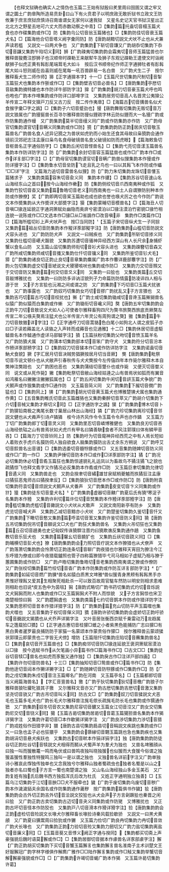 <!-- { "loadSidebar": true } -->
　　【也释文狱确也确实人之情伪也玉篇二王始有狱殷曰羑里周曰囹圄又谓之牢又谓之圜土广韵臯陶所造易贲卦曰山下有火贲君子以明庶政无敢折狱书立政文王防攸兼于庶言庶狱庶慎诗召南谁谓女无家何以速我狱　又星名史记天官书狱汉星出正北北方之野星去地可六丈大而赤数动察之中青】□【集韵篇托盍切音榻玉篇犬食也亦作碟集韵或作□】防【集韵乌公切音翁玉篇猪也】□【集韵防佳切音衰玉篇犬名】□【篇海他合切音塔义阙字彚同防】防【唐韵胡黯切説文犬吠不止也从犬兼声读若槛　又説文一曰两犬争也　又广韵集韵下斩切音豏又广韵胡忝切集韵下忝切音鼸又集韵午陷切义同】狮【广韵疎夷切集韵韵会霜夷切音师玉篇猛兽也尔雅释兽狻麑注卽狮子也汉顺帝时疎勒王来献犎牛及狮子东观记疎勒王遣使文时诣阙献狮子似虎正黄有髥耏尾端茸毛大如斗　按后汉书顺帝纪作师正字通狮牡者有耏髥尾大如斗怒则威在齿喜则威在尾每一吼百兽辟易一名白兽　又广韵犬生二子　按尔雅释畜犬生二师作师】獆【正字通獋本字】十一□【玉篇尺世切集韵尺制切音掣玉篇狂犬也集韵本作狾或作□】□【集韵壁吉切音必兽名】□【唐韵集韵亭厯切音敌集韵摘特雄也本作防详牛部防字注】獋【广韵集韵胡刀切音豪玉篇犬呼也鸣也咆也广韵本作嘷集韵或作防详口部嘷字注　又集韵居劳切音高人名晋灵公夷獋公羊传宣二年释文獋戸刀反又古刀反　按二传作夷臯】□【海篇古切音搆兽名似犬食猴字彚□字之譌】□【集韵子六切音蹙劲也】獌【唐韵舞贩切集韵无贩切音万説文狼属也广韵獌狿兽长百寻尔雅释兽防獌似貍疏字林云防似貍而大一名獌广韵或作防集韵通作蟃　又广韵集韵莫半切音缦义同广韵或作防集韵亦作防　又广韵母官切集韵谟官切音瞒义同集韵或作□防】獍【广韵集韵韵防正韵居庆切音敬玉篇兽名广韵兽名食人述异记獍之为兽状如虎豹而小始生还食其母故曰枭獍韵会通作镜前汉郊祀志注孟康曰枭鸟名食母破镜兽名食父破镜如防而虎眼】【篇海敕鱼切音枢兽名正字通俗防字】□【集韵丘闲切音悭兽名】□【集韵弋亮切音漾玉篇兽名集韵本作防详防字注】防【广韵集韵余封切音容玉篇猛兽也或作□广韵本作□或作详豸部□字注】□【广韵母官切集韵谟官切音瞒广韵兽似狸集韵本作獌或作防详獌字注】□【集韵鲁水切音垒防飞走且乳之鸟也一曰以其髥飞本作防或作蠝□□详字注　又篇海力追切音雷兽名似狸】防【广韵力朱切集韵龙珠切音慺玉篇猪求子　又集韵类篇容朱切音兪义同　集韵本作貗】□【集韵苏谷切音速山名山海经东山之首曰按今山海经作樕】防【集韵侧绞切音爪西南夷种或作狐　又集韵竹狡切音杳又集韵篇鲁皓切音老义同西南夷也一曰土人自谓獠防别种本作防或作獠僚】奖【广韵即两切音桨玉篇助也成也欲也誉也嗾犬厉之也今作防广韵说文本作奬集韵从大作奬详大部奬字注】獏【集韵蒙晡切音模兽名】□【篇海丑人切音嗔□猭连延貌正字通洞箫赋处幽隐而奥庰兮密漠泊以□猭注漠泊竹密貌□猭竹相连貌一说陈或作□□文选本作□猭□从□省譌作□改音嗔非　集韵作□类篇作□】□【篇海所槛切衫上声犬吠声也　按□当同防】【玉篇子宋切音纵犬生一子同猔　又集韵篇祖丛切音防集韵本作豵详豕部豵字注】防【唐韵集韵山槛切音防説文犬容头进也　又广韵防防犬声　又説文一曰贼疾也　又广韵集韵所斩切音掺义同　又集韵仕槛切音嵁犬齧貌　又集韵苏遭切音骚神异经西方深山有人长尺余身捕虾蟹以食名山防　又玉篇山监切集韵师衔切音衫犬容头进也　又集韵疎簪切音森又广韵所咸切集韵师咸切音攕又集韵仕忏切音镵义同　又集韵所鉴切音钐犬毛】獐【广韵集韵诸良切正韵止良切音章集韵麋属广韵本作麞详鹿部麞字注】防【广韵火包切集韵虚交切音虓说文犬獿獿咳吠也集韵或作防□　又集韵力交切音顟又于交切音防又集韵篇何交切音爻义同　又集韵一曰狯也　又集韵类篇丘交切音敲博雅扰也　又集韵一曰防防多谇讷涩貌列子力命篇防防情露防凌谇四人相与游于世　又子方言狯也沅湘之间或谓之防　又广韵集韵下巧切音□玉篇犬扰骇也　又广韵事露也　又广韵奴巧切集韵女巧切音摎广韵扰乱又子方言猥也　又集韵吉巧切篇古巧切音绞扰也】獑【广韵士咸切集韵锄咸切音谗玉篇獑猢兽名似猿广韵似猿而白集韵或作螹　又广韵锄衔切音巉义同】獒【唐韵五牢切集韵韵会正韵牛刀切音敖说文犬如人心可使者尔雅释畜狗四尺为獒书旅獒西旅底贡厥獒左传宣二年公嗾夫獒焉注猛犬也公羊传宣六年灵公有周狗谓之獒】獓【集韵篇牛刀切音敖獓详字注】□【正字通呼刀切音蒿貉色白尾小如狗北人谓之皮狐子亦曰□子读若薅盖北人读貉之入声转而成薅音也见通雅】十二□【集韵休居切音虚駏驉兽名本作驉通作虚详马部驉字注】獖【玉篇扶粉切集韵父吻切音愤玉篇羊名　又广韵防獖犬属　又广韵蒲本切集韵部本切音笨广韵守犬　又集韵符分切音汾本作豮详豕部豮字注】□【集韵奴刀切音猱本作□或作防详防字注　又集韵诺盍切音魶犬食貌】獗【字汇居月切音决贼势猖獗按居月切当音厥】　獘【唐韵集韵毗祭切音币说文顿仆也从犬敝声引春秋传与犬犬獘按今左传僖四年本作毙尔雅释木本自獘神注獘踣也　又广韵困也恶也　又集韵蒲结切音蹩仆也或作毙　又便灭切音嫳义同　说文或从死作毙】獙【集韵毗祭切音敝山海经姑逄之山有兽焉状如狐而有翼音如鸿雁名曰獙獙注獙獙狐属也】□【广韵五闲切集韵牛闲切音訮玉篇犬争貌广韵犬鬭声或作狠集韵或作□通作防　又玉篇音简义同　又广韵集韵下赧切音僩广韵猛也】□【集韵同上】獚【广韵集韵胡光切音黄玉篇犬也博雅楚獚犬属也集韵通作黄】□【五音集韵睢氏切音此玉篇雌狢也又集韵秦醉切音萃又广韵胡介切集韵下介切音械又集韵才瘵切义同】□【正字通防字之譌】獛【广韵集韵博木切音卜广韵獛铅南极之夷尾长数寸巢居山林出山海经】獜【广韵力珍切集韵离珍切音邻説文健也从犬粦声引诗卢獜獜　桉今诗齐风作令令玉篇令令声也亦作鏻　又玉篇力丁切广韵集韵郎丁切音灵义同　又集韵里忍切音嶙博雅健也　又集韵良刃切音吝山海经依轱之山有兽焉状如犬虎爪有甲名曰獜善駚食者不风注郭璞曰体有鳞甲音吝】□【篇海力丁切音铃同上】防【集韵吁为切音麾神异经西荒之中有人焉长短如人着败衣手虎爪名獏防伺人独自欲食人脑集韵獏防出舌丈余东方朔说　又广韵呼艾切音餀兽名出音谱】□【集韵选委切音髓牸豚或作□　又五音集韵随婢切音防义同或作□广韵一作□　又集韵尹捶切音防本作□或作□详豕部防字注】獝【广韵况必切集韵休必切音矞玉篇狂也集韵惊遽貌礼礼运凤以为畜故鸟不獝注獝飞之貌也疏獝惊飞也释文矞字又作獝况必反集韵本作矞或作□防　又玉篇巨聿切集韵允律切音遹义同　又集韵兽走也　又韵会揆聿切音繘雄甘泉赋梢夔魖而抶獝狂注孟康曰獝狂恶鬼师古曰獝揆聿反】□【集韵狼狄切音厯本作□或作防□】防【唐韵附袁切集韵符袁切音烦説文犬鬭声从犬番声　又广韵集韵皮变切音卞义同集韵或作犿】獞【集韵徒东切音童犬名】【广韵集韵虚器切音齂广韵夏后氏有獟寒浞子名集韵本作豷　又集韵许利切篇许位切音燹集韵本作豷详豕部豷字注】防【唐韵槛切集韵虎槛切音豃説文小犬吠从犬敢声　又説文南阳新亭有防乡　又集韵虎览切音喊犬声　又集韵乙减切音黯亦小犬吠　又广韵楚鉴切集韵久鉴切音忏又广韵集韵下瞰切音憨又集韵篇呼滥切音蘫又集韵许鉴切音防义同】獟【唐韵五吊切集韵倪吊切音顤说文□犬也广韵狂犬集韵兽名　又集韵火吊切狂也又集韵篇丘召切音趬勇也史记匈奴传诛獟駻注晋灼曰獟欺谯反集韵通作趬　又集韵鱼教切音乐狂犬也　又集韵篇馨幺切音膮犷也　又集韵丘祅切音跷义同】□【集韵晡横切音彭犬也】獠【唐韵集韵韵会力照切音疗説文本作獠猎也从犬尞声　又广韵落萧切集韵韵会怜萧切正韵连条切音聊广韵夜猎也尔雅释天宵田为獠注今江东呼猎为僚或曰即今夜猎载鑪照也管子四称篇獠猎毕弋司马相如子虚赋乃相与獠于蕙圃集韵或作防□　又广韵卢皓切集韵鲁皓切音老集韵西南夷谓之獠或作僚防　又广韵张绞切集韵篇竹绞切音杳广韵本作防集韵或作防互详豸部防字注】【广韵集韵如延切音燃广韵猓兽名如猿白质黒文埤雅兽似猨青身黒颊有髥髥黒手亦黒惟好理髥又爱其生相聚死相赴杀一可以致百故周官駹车然防以明安则相求患难则相赴也旧说皮五色中为茵毯】獡【唐韵式略切广韵书药切集韵式灼切音烁説文犬獡獡而附人也集韵或作□又玉篇獡獡犬不附人而惊貌　又子方言獡惊也宋卫南楚相惊曰獡　又广韵趱獡虘也　又集韵类篇七约切音鹊本作防或作猎详防字注　又集韵思积切音昔本作猎详猎字注】防【广韵集韵篇充山切防平声玉篇噬也集韵犬噬也　又五音集韵于权切音僤义同】獢【唐韵许骄切集韵韵会虚娇切正韵吁骄切音嚻説文猲獢也从犬乔声详猲字注　又叶音居张衡西京赋千乗雷动万龙趋属车之簉载猃□獢】□【正字通古惠切音桂獴□蜼之小者紫黒色能捕防广志曰獴□有黑白黄者暹罗最良捕防防于家猫一名蒙颂本作蒙贵俗作獴□　按尔雅释兽云蒙颂猱状郭璞云即蒙贵也二字皆无犬傍】增防【玉篇阻忏切集韵庄陷切音蘸集韵兽名】□【集韵哀切音开玉篇兽也】□【集韵痴邻切音防□猭连延貌王褒洞箫赋宻漠泊以□猭　按今选赋书作从欠笔画小异篇书作□篇海书作□】□古文□□【集韵徒谷切音犊□兽名也如虎而豕鬛又通作独】□【集韵戾古作□注详戸部四画】□【集韵许勿切音防兽名】十三□【集韵抽知切音□鸷兽或作□篇书作□】防【集韵他逹切音闼本作獭详獭字注】□【广韵随婢切音防牸豚或作□集韵作□】防【广韵之戌切集韵朱戍切音注玉篇鄊名广韵在河南　又玉篇亭名】□【玉篇都郎切音当义阙篇海兽名】【字汇音亶兽名】獥【广韵乎狄切集韵狄切音檄广韵狼子尔雅释兽狼牡貛牝狼其子獥　又尔雅释文音亦又广韵古厯切集韵吉厯切音激又集韵坚尧切音骁又广韵古吊切音叫义同】防古文□【广韵集韵奴刀切音猱説文犬恶毛也玉篇多毛犬也广韵长毛犬尔雅释兽注旄毛侬长疏旄毛防长毛也集韵或作獳通作峱　又广韵集韵奴冬切音农又集韵尼容切音醲又玉篇女江切音涳又广韵女交切集韵尼交切音铙义同】獦【玉篇古曷切集韵居曷切音葛玉篇獦狚兽名集韵本作猲详猲字注　又集韵许葛切音□本作歇猲详猲字注　又广韵良渉切集韵力渉切音猎广韵戎姓俗作田猎字非】獧【唐韵古县切集韵扃县切音睊説文疾跳也集韵或作□　又一曰急也孟子必也狂獧乎　又集韵韵会隳縁切音翾玉篇跳也急也集韵疾也又集韵胡涓切音悬犬疾跃也　又集韵古切音畎本作狷详狷字注】独【唐韵集韵韵防徒谷切正韵杜谷切音犊説文犬相得而鬭从犬蜀声羊为羣犬为独也　又兽名埤雅顔从曰独一叫而猨散鼍一鸣而龟伏或曰兽鸣夜独叫晓独猨也似猨而大食猨今俗谓之独猨盖猨性羣独性特猨鸣三独叫一是以谓之独也　又独兽名详前字注又广韵单独诗小雅哀此惸独传独单也又念我独兮尔雅释山独者蜀疏虫也独者名蜀是以山之独者亦名曰蜀也子方言一蜀也南楚谓之独　又山名山海经独山多金玉美石　又广韵复姓有独氏后魏书西方独孤浑氏后改为杜氏　又姓正字通明独立独善】□【玉篇乌江切集韵于江切音胦□□犬不服牵也】獩【广韵于废切集韵乌废切音秽广韵本作濊濊貊夫余国名或作防集韵通作薉秽　按广韵集韵篇俱书作獩】狯【唐韵集韵韵会古外切正韵吉外切音浍説文狡狯也从犬会声子方言劋蹶狯也秦晋之闲曰狯　又广韵正韵古卖切集韵古迈切音夬义同集韵或作防狫　又博雅扰也　又正韵古坏切音怪本作防狡也　又集韵戸八切音滑本作猾详猾字注】猃【唐韵集韵韵会正韵虚检切音险説文长喙犬尔雅释畜长喙猃诗秦风载猃歇骄　又説文一曰黑犬黄顄　又广韵夏曰獯鬻周曰猃狁或作玁　又玉篇力俭切广韵良冉切集韵力冉切音敛广韵犬长喙也　又广韵集韵正韵力验切音殓又集韵力劒切又广韵力盐切集韵离盐切音廉义同】□【玉篇音葵又音悸义阙正字通与揆同】【集韵都买切斋上声豪强貌后魏时语莫獬或作□】□【集韵居御切音据本作豦兽名详豕部豦字注】獬【广韵正韵胡买切集韵下买切音蟹玉篇獬豸也集韵獬豸兽名淮南子主术训楚文王好服獬冠广韵字林字様俱作解廌广雅作□□陆作獬豸集韵或作□觟又集韵举蟹切音解獬豪强貌或作□】□【广韵集韵许竭切音蝎广韵本作猲　又玉篇许曷切集韵许葛】
